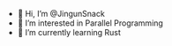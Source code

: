 - 👋 Hi, I’m @JingunSnack
- 👀 I’m interested in Parallel Programming
- 🌱 I’m currently learning Rust
